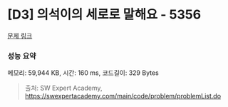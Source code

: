 # [D3] 의석이의 세로로 말해요 - 5356 

[문제 링크](https://swexpertacademy.com/main/code/problem/problemDetail.do?contestProbId=AWVWgkP6sQ0DFAUO) 

### 성능 요약

메모리: 59,944 KB, 시간: 160 ms, 코드길이: 329 Bytes



> 출처: SW Expert Academy, https://swexpertacademy.com/main/code/problem/problemList.do